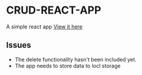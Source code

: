 # CRUD-REACT-APP
A simple react app
[View it here](https://vicradon.github.io/crud-react-app/)

## Issues
* The delete functionality hasn't been included yet.
* The app needs to store data to locl storage

